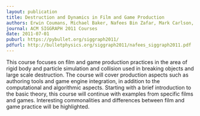 ```yaml
---
layout: publication
title: Destruction and Dynamics in Film and Game Production
authors: Erwin Coumans, Michael Baker, Nafees Bin Zafar, Mark Carlson, Brice Criswell, Takahiro Harada, Phil Knight
journal: ACM SIGGRAPH 2011 Courses
date: 2011-07-01
puburl: https://pybullet.org/siggraph2011/
pdfurl: http://bulletphysics.org/siggraph2011/nafees_siggraph2011.pdf
---
```

This course focuses on film and game production practices in the area of rigid
body and particle simulation and collision used in breaking objects and large
scale destruction. The course will cover production aspects such as authoring
tools and game engine integration, in addition to the computational and
algorithmic aspects. Starting with a brief introduction to the basic theory,
this course will continue with examples from specific films and games.
Interesting commonalities and differences between film and game practice will be
highlighted.
